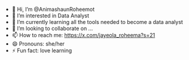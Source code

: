 - 👋 Hi, I’m @AnimashaunRoheemot
- 👀 I’m interested in Data Analyst
- 🌱 I’m currently learning all the tools needed to become a data analyst
- 💞️ I’m looking to collaborate on ...
- 📫 How to reach me: https://x.com/jayeola_roheema?s=21
- 😄 Pronouns: she/her
- ⚡ Fun fact: love learning

<!---
AnimashaunRoheemot/AnimashaunRoheemot is a ✨ special ✨ repository because its `README.md` (this file) appears on your GitHub profile.
You can click the Preview link to take a look at your changes.
--->
